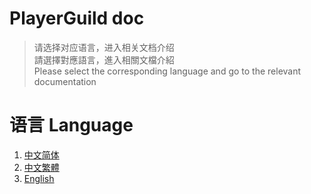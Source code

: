 # PlayerGuild doc

> 请选择对应语言，进入相关文档介绍  
> 請選擇對應語言，進入相關文檔介紹  
> Please select the corresponding language and go to the relevant documentation

# 语言 Language

1. [中文简体](PlayerGuild/zh_CN/)
2. [中文繁體](PlayerGuild/zh_TW/)
3. [English](PlayerGuild/en_US/)